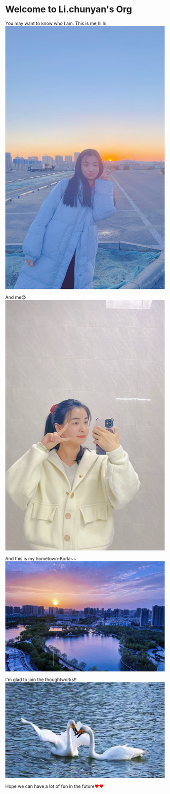 # Welcome to Li.chunyan's Org

You may want to know who I am.
This is me,hi hi.
![Image text](https://github.com/gtb-2022-li-chunyan/.github/blob/master/profile/image/me.jpg)

And me😊
![Image text](https://github.com/gtb-2022-li-chunyan/.github/blob/master/profile/image/me2.jpg)

And this is my hometown-Korla~~
![Image text](https://github.com/gtb-2022-li-chunyan/.github/blob/master/profile/image/hometown.jpg)

I'm glad to join the thoughtworks!!
![Image text](https://github.com/gtb-2022-li-chunyan/.github/blob/master/profile/image/happy.jpg)

Hope we can have a lot of fun in the future<font color=red>❤❤</font>
